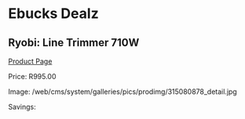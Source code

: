 
# Ebucks Dealz
## Ryobi: Line Trimmer 710W
[Product Page](https://www.ebucks.com/web/shop/productSelected.do?prodId=315080878&catId=363410833)

Price: R995.00

Image: /web/cms/system/galleries/pics/prodimg/315080878_detail.jpg

Savings: 


	